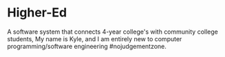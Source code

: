 # Higher-Ed
A software system that connects 4-year college's with community college students, 
My name is Kyle, and I am entirely new to computer programming/software engineering #nojudgementzone. 
